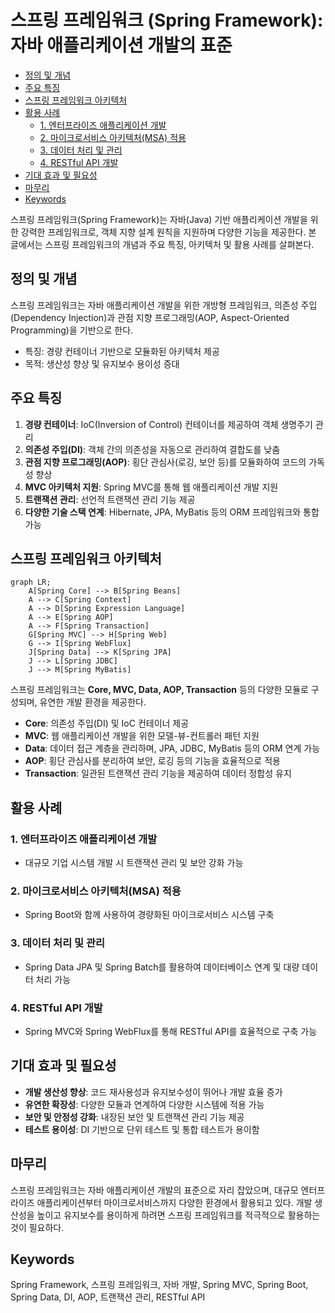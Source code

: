 # 스프링 프레임워크 (Spring Framework): 자바 애플리케이션 개발의 표준

<!-- mtoc-start -->

- [정의 및 개념](#정의-및-개념)
- [주요 특징](#주요-특징)
- [스프링 프레임워크 아키텍처](#스프링-프레임워크-아키텍처)
- [활용 사례](#활용-사례)
  - [1. 엔터프라이즈 애플리케이션 개발](#1-엔터프라이즈-애플리케이션-개발)
  - [2. 마이크로서비스 아키텍처(MSA) 적용](#2-마이크로서비스-아키텍처msa-적용)
  - [3. 데이터 처리 및 관리](#3-데이터-처리-및-관리)
  - [4. RESTful API 개발](#4-restful-api-개발)
- [기대 효과 및 필요성](#기대-효과-및-필요성)
- [마무리](#마무리)
- [Keywords](#keywords)

<!-- mtoc-end -->

스프링 프레임워크(Spring Framework)는 자바(Java) 기반 애플리케이션 개발을 위한 강력한 프레임워크로, 객체 지향 설계 원칙을 지원하며 다양한 기능을 제공한다. 본 글에서는 스프링 프레임워크의 개념과 주요 특징, 아키텍처 및 활용 사례를 살펴본다.

## 정의 및 개념

스프링 프레임워크는 자바 애플리케이션 개발을 위한 개방형 프레임워크, 의존성 주입(Dependency Injection)과 관점 지향 프로그래밍(AOP, Aspect-Oriented Programming)을 기반으로 한다.

- 특징: 경량 컨테이너 기반으로 모듈화된 아키텍처 제공
- 목적: 생산성 향상 및 유지보수 용이성 증대

## 주요 특징

1. **경량 컨테이너**: IoC(Inversion of Control) 컨테이너를 제공하여 객체 생명주기 관리
2. **의존성 주입(DI)**: 객체 간의 의존성을 자동으로 관리하여 결합도를 낮춤
3. **관점 지향 프로그래밍(AOP)**: 횡단 관심사(로깅, 보안 등)를 모듈화하여 코드의 가독성 향상
4. **MVC 아키텍처 지원**: Spring MVC를 통해 웹 애플리케이션 개발 지원
5. **트랜잭션 관리**: 선언적 트랜잭션 관리 기능 제공
6. **다양한 기술 스택 연계**: Hibernate, JPA, MyBatis 등의 ORM 프레임워크와 통합 가능

## 스프링 프레임워크 아키텍처

```mermaid
graph LR;
    A[Spring Core] --> B[Spring Beans]
    A --> C[Spring Context]
    A --> D[Spring Expression Language]
    A --> E[Spring AOP]
    A --> F[Spring Transaction]
    G[Spring MVC] --> H[Spring Web]
    G --> I[Spring WebFlux]
    J[Spring Data] --> K[Spring JPA]
    J --> L[Spring JDBC]
    J --> M[Spring MyBatis]
```

스프링 프레임워크는 **Core, MVC, Data, AOP, Transaction** 등의 다양한 모듈로 구성되며, 유연한 개발 환경을 제공한다.

- **Core**: 의존성 주입(DI) 및 IoC 컨테이너 제공
- **MVC**: 웹 애플리케이션 개발을 위한 모델-뷰-컨트롤러 패턴 지원
- **Data**: 데이터 접근 계층을 관리하며, JPA, JDBC, MyBatis 등의 ORM 연계 가능
- **AOP**: 횡단 관심사를 분리하여 보안, 로깅 등의 기능을 효율적으로 적용
- **Transaction**: 일관된 트랜잭션 관리 기능을 제공하여 데이터 정합성 유지

## 활용 사례

### 1. 엔터프라이즈 애플리케이션 개발

- 대규모 기업 시스템 개발 시 트랜잭션 관리 및 보안 강화 가능

### 2. 마이크로서비스 아키텍처(MSA) 적용

- Spring Boot와 함께 사용하여 경량화된 마이크로서비스 시스템 구축

### 3. 데이터 처리 및 관리

- Spring Data JPA 및 Spring Batch를 활용하여 데이터베이스 연계 및 대량 데이터 처리 가능

### 4. RESTful API 개발

- Spring MVC와 Spring WebFlux를 통해 RESTful API를 효율적으로 구축 가능

## 기대 효과 및 필요성

- **개발 생산성 향상**: 코드 재사용성과 유지보수성이 뛰어나 개발 효율 증가
- **유연한 확장성**: 다양한 모듈과 연계하여 다양한 시스템에 적용 가능
- **보안 및 안정성 강화**: 내장된 보안 및 트랜잭션 관리 기능 제공
- **테스트 용이성**: DI 기반으로 단위 테스트 및 통합 테스트가 용이함

## 마무리

스프링 프레임워크는 자바 애플리케이션 개발의 표준으로 자리 잡았으며, 대규모 엔터프라이즈 애플리케이션부터 마이크로서비스까지 다양한 환경에서 활용되고 있다. 개발 생산성을 높이고 유지보수를 용이하게 하려면 스프링 프레임워크를 적극적으로 활용하는 것이 필요하다.

## Keywords

Spring Framework, 스프링 프레임워크, 자바 개발, Spring MVC, Spring Boot, Spring Data, DI, AOP, 트랜잭션 관리, RESTful API
